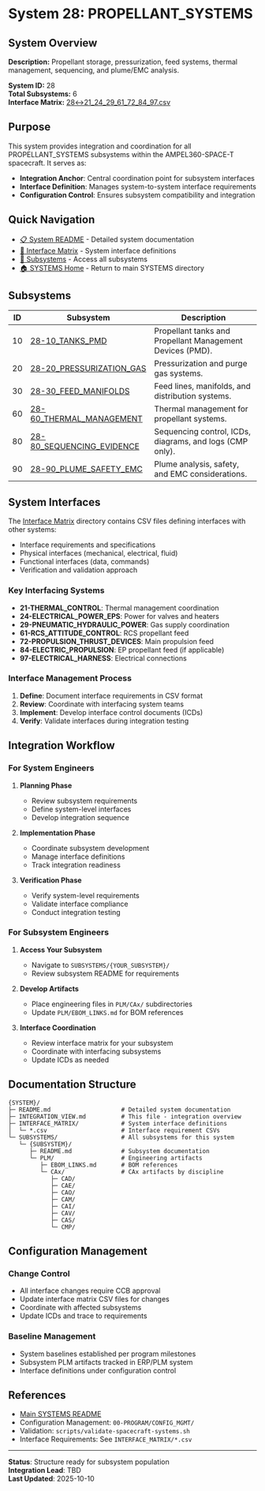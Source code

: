 # System 28: PROPELLANT_SYSTEMS

## System Overview

**Description:** Propellant storage, pressurization, feed systems, thermal management, sequencing, and plume/EMC analysis.

**System ID:** 28  
**Total Subsystems:** 6  
**Interface Matrix:** [28↔21_24_29_61_72_84_97.csv](./INTERFACE_MATRIX/28↔21_24_29_61_72_84_97.csv)

## Purpose

This system provides integration and coordination for all PROPELLANT_SYSTEMS subsystems within the AMPEL360-SPACE-T spacecraft. It serves as:

- **Integration Anchor**: Central coordination point for subsystem interfaces
- **Interface Definition**: Manages system-to-system interface requirements
- **Configuration Control**: Ensures subsystem compatibility and integration

## Quick Navigation

- [📋 System README](./README.md) - Detailed system documentation
- [🔗 Interface Matrix](./INTERFACE_MATRIX/) - System interface definitions
- [📂 Subsystems](./SUBSYSTEMS/) - Access all subsystems
- [🏠 SYSTEMS Home](../README.md) - Return to main SYSTEMS directory

## Subsystems

| ID | Subsystem | Description |
|----|-----------|-------------|
| 10 | [28-10_TANKS_PMD](./SUBSYSTEMS/28-10_TANKS_PMD/) | Propellant tanks and Propellant Management Devices (PMD). |
| 20 | [28-20_PRESSURIZATION_GAS](./SUBSYSTEMS/28-20_PRESSURIZATION_GAS/) | Pressurization and purge gas systems. |
| 30 | [28-30_FEED_MANIFOLDS](./SUBSYSTEMS/28-30_FEED_MANIFOLDS/) | Feed lines, manifolds, and distribution systems. |
| 60 | [28-60_THERMAL_MANAGEMENT](./SUBSYSTEMS/28-60_THERMAL_MANAGEMENT/) | Thermal management for propellant systems. |
| 80 | [28-80_SEQUENCING_EVIDENCE](./SUBSYSTEMS/28-80_SEQUENCING_EVIDENCE/) | Sequencing control, ICDs, diagrams, and logs (CMP only). |
| 90 | [28-90_PLUME_SAFETY_EMC](./SUBSYSTEMS/28-90_PLUME_SAFETY_EMC/) | Plume analysis, safety, and EMC considerations. |

## System Interfaces

The [Interface Matrix](./INTERFACE_MATRIX/) directory contains CSV files defining interfaces with other systems:

- Interface requirements and specifications
- Physical interfaces (mechanical, electrical, fluid)
- Functional interfaces (data, commands)
- Verification and validation approach

### Key Interfacing Systems

- **21-THERMAL_CONTROL**: Thermal management coordination
- **24-ELECTRICAL_POWER_EPS**: Power for valves and heaters
- **29-PNEUMATIC_HYDRAULIC_POWER**: Gas supply coordination
- **61-RCS_ATTITUDE_CONTROL**: RCS propellant feed
- **72-PROPULSION_THRUST_DEVICES**: Main propulsion feed
- **84-ELECTRIC_PROPULSION**: EP propellant feed (if applicable)
- **97-ELECTRICAL_HARNESS**: Electrical connections

### Interface Management Process

1. **Define**: Document interface requirements in CSV format
2. **Review**: Coordinate with interfacing system teams
3. **Implement**: Develop interface control documents (ICDs)
4. **Verify**: Validate interfaces during integration testing

## Integration Workflow

### For System Engineers

1. **Planning Phase**
   - Review subsystem requirements
   - Define system-level interfaces
   - Develop integration sequence

2. **Implementation Phase**
   - Coordinate subsystem development
   - Manage interface definitions
   - Track integration readiness

3. **Verification Phase**
   - Verify system-level requirements
   - Validate interface compliance
   - Conduct integration testing

### For Subsystem Engineers

1. **Access Your Subsystem**
   - Navigate to `SUBSYSTEMS/{YOUR_SUBSYSTEM}/`
   - Review subsystem README for requirements

2. **Develop Artifacts**
   - Place engineering files in `PLM/CAx/` subdirectories
   - Update `PLM/EBOM_LINKS.md` for BOM references

3. **Interface Coordination**
   - Review interface matrix for your subsystem
   - Coordinate with interfacing subsystems
   - Update ICDs as needed

## Documentation Structure

```
{SYSTEM}/
├─ README.md                    # Detailed system documentation
├─ INTEGRATION_VIEW.md          # This file - integration overview
├─ INTERFACE_MATRIX/            # System interface definitions
│  └─ *.csv                     # Interface requirement CSVs
└─ SUBSYSTEMS/                  # All subsystems for this system
   └─ {SUBSYSTEM}/
      ├─ README.md              # Subsystem documentation
      └─ PLM/                   # Engineering artifacts
         ├─ EBOM_LINKS.md       # BOM references
         └─ CAx/                # CAx artifacts by discipline
            ├─ CAD/
            ├─ CAE/
            ├─ CAO/
            ├─ CAM/
            ├─ CAI/
            ├─ CAV/
            ├─ CAS/
            └─ CMP/
```

## Configuration Management

### Change Control

- All interface changes require CCB approval
- Update interface matrix CSV files for changes
- Coordinate with affected subsystems
- Update ICDs and trace to requirements

### Baseline Management

- System baselines established per program milestones
- Subsystem PLM artifacts tracked in ERP/PLM system
- Interface definitions under configuration control

## References

- [Main SYSTEMS README](../README.md)
- Configuration Management: `00-PROGRAM/CONFIG_MGMT/`
- Validation: `scripts/validate-spacecraft-systems.sh`
- Interface Requirements: See `INTERFACE_MATRIX/*.csv`

---

**Status**: Structure ready for subsystem population  
**Integration Lead**: TBD  
**Last Updated**: 2025-10-10
